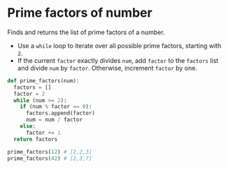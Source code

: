 # Prime factors of number

Finds and returns the list of prime factors of a number.

* Use a `while` loop to iterate over all possible prime factors, starting with `2`.
* If the current `factor` exactly divides `num`, add `factor` to the `factors` list and divide `num` by `factor`. Otherwise, increment `factor` by one.

```py
def prime_factors(num):
  factors = []
  factor = 2
  while (num >= 2):
    if (num % factor == 0):
      factors.append(factor)
      num = num / factor
    else:
      factor += 1
  return factors
```

```py
prime_factors(12) # [2,2,3]
prime_factors(42) # [2,3,7]
```
